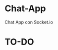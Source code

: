 # Chat-App
 Chat App con Socket.io

# TO-DO
<!-- ## Validar en login cuenta confirmada
## Generar token al crear cuenta
## Terminar en newpassword -->